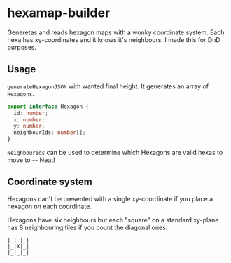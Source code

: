 # hexamap-builder

Generetas and reads hexagon maps with a wonky coordinate system.
Each hexa has xy-coordinates and it knows it's neighbours.
I made this for DnD purposes.

## Usage

`generateHexagonJSON` with wanted final height.
It generates an array of `Hexagons`.

```ts
export interface Hexagon {
  id: number;
  x: number;
  y: number;
  neighbourIds: number[];
}
```

`NeighbourIds` can be used to determine which Hexagons are valid
hexas to move to -- Neat!

## Coordinate system

Hexagons can't be presented with a single xy-coordinate if you place a hexagon
on each coordinate.

Hexagons have six neighbours but each "square" on a standard xy-plane has 8 neighbouring
tiles if you count the diagonal ones.

```
|_|_|_|
|_|X|_|
|_|_|_|
```

